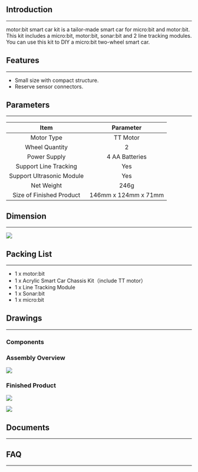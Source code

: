 ## Introduction    
---
motor:bit smart car kit is a tailor-made smart car for micro:bit and motor:bit. This kit includes a micro:bit, motor:bit, sonar:bit and 2 line tracking modules. You can use this kit to DIY a micro:bit two-wheel smart car.


## Features   
---  
- Small size with compact structure.  
- Reserve sensor connectors.  


## Parameters  
---  
Item |Parameter
:-:|:-:
Motor Type|TT Motor
Wheel Quantity|2 
Power Supply|4 AA Batteries
Support Line Tracking|Yes
Support Ultrasonic Module|Yes
Net Weight|246g
Size of Finished Product|146mm x 124mm x 71mm  


## Dimension  
---
![](https://i.imgur.com/vehvUKJ.jpg)


## Packing List  
---
- 1 x motor:bit
- 1 x Acrylic Smart Car Chassis Kit（include TT motor）
- 1 x Line Tracking Module
- 1 x Sonar:bit
- 1 x micro:bit


## Drawings  
---
### Components  

### Assembly Overview  
![](https://i.imgur.com/yeShOQZ.jpg)  

### Finished Product  
![](https://i.imgur.com/hd42esf.png)  

![](https://i.imgur.com/AuBmsFz.jpg)


## Documents  
---


## FAQ
---
